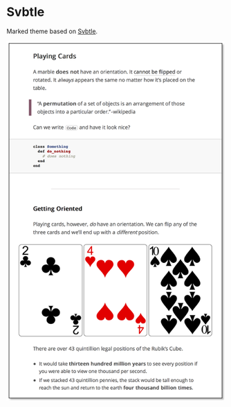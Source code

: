 # Svbtle

Marked theme based on [Svbtle][svbtle].

[![svbtle](svbtle.png)](svbtle)

[svbtle]: https://svbtle.com
